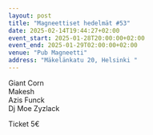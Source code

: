 ```yaml
---
layout: post
title: "Magneettiset hedelmät #53"
date: 2025-02-14T19:44:27+02:00
event_start: 2025-01-28T20:00:00+02:00
event_end: 2025-01-29T02:00:00+02:00
venue: "Pub Magneetti"
address: "Mäkelänkatu 20, Helsinki "
---
```


Giant Corn  
Makesh  
Azis Funck  
Dj Moe Zyzlack  
  
Ticket 5€
